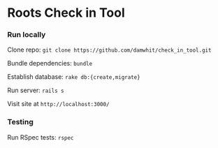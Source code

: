 # Roots Check in Tool

### Run locally

Clone repo: `git clone https://github.com/damwhit/check_in_tool.git`

Bundle dependencies: `bundle`

Establish database: `rake db:{create,migrate}`

Run server: `rails s`

Visit site at `http://localhost:3000/`

### Testing

Run RSpec tests: `rspec`
